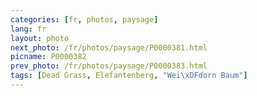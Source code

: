 ```yaml
---
categories: [fr, photos, paysage]
lang: fr
layout: photo
next_photo: /fr/photos/paysage/P0000381.html
picname: P0000382
prev_photo: /fr/photos/paysage/P0000383.html
tags: [Dead Grass, Elefantenberg, "Wei\xDFdorn Baum"]
---
```

